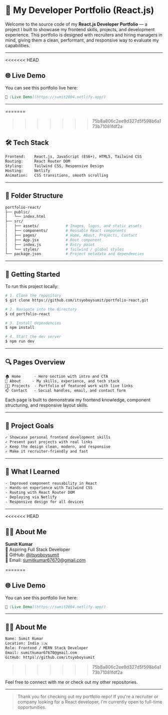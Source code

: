 # 💼 My Developer Portfolio (React.js)

Welcome to the source code of my **React.js Developer Portfolio** — a project I built to showcase my frontend skills, projects, and development experience. This portfolio is designed with recruiters and hiring managers in mind, giving them a clean, performant, and responsive way to evaluate my capabilities.

---

<<<<<<< HEAD
## 🌐 Live Demo

You can see this portfolio live here:

```md
🔗 [Live Demo](https://sumit2004.netlify.app/)
```

---

=======
>>>>>>> 75b8a806c2ee9d327d5f598b6a173b71081fdf2a
## 🛠️ Tech Stack

```txt
Frontend:    React.js, JavaScript (ES6+), HTML5, Tailwind CSS
Routing:     React Router DOM
Styling:     Tailwind CSS, Responsive Design
Hosting:     Netlify
Animation:   CSS transitions, smooth scrolling
```

---

## 📁 Folder Structure

```bash
portfolio-react/
├── public/
│   └── index.html
├── src/
│   ├── assets/            # Images, logos, and static assets
│   ├── components/        # Reusable React components
│   ├── pages/             # Home, About, Projects, Contact
│   ├── App.jsx            # Root component
│   ├── index.js           # Entry point
│   └── styles/            # Tailwind / global styles
└── package.json           # Project metadata and dependencies
```

---

## 🚀 Getting Started

To run this project locally:

```bash
# 1. Clone the repository
$ git clone https://github.com/itsyoboysumit/portfolio-react.git

# 2. Navigate into the directory
$ cd portfolio-react

# 3. Install dependencies
$ npm install

# 4. Start the dev server
$ npm run dev
```

---

## 🔍 Pages Overview

```txt
🏠 Home      - Hero section with intro and CTA
👤 About     - My skills, experience, and tech stack
🧑‍💻 Projects  - Portfolio of featured work with live links
📫 Contact   - Social handles, email, and contact form
```

Each page is built to demonstrate my frontend knowledge, component structuring, and responsive layout skills.

---

## 🎯 Project Goals

```txt
✓ Showcase personal frontend development skills
✓ Present past projects with real links
✓ Keep the design clean, modern, and responsive
✓ Make it recruiter-friendly and fast
```

---

## 🧠 What I Learned

```txt
- Improved component reusability in React
- Hands-on experience with Tailwind CSS
- Routing with React Router DOM
- Deploying via Netlify
- Responsive design for all devices
```

---

<<<<<<< HEAD

## 🙋‍♂️ About Me

**Sumit Kumar**  
💼 Aspiring Full Stack Developer  
🔗 GitHub: [@itsyoboysumit](https://github.com/itsyoboysumit)  
📧 Email: [sumitkumar67670@gmail.com](mailto:sumitkumar67670@gmail.com)

=======
## 🌐 Live Demo

You can see this portfolio live here:

```md
🔗 [Live Demo](https://sumit2004.netlify.app/)
```

---

## 🙋‍♂️ About Me

```txt
Name: Sumit Kumar
Location: India 🇮🇳
Role: Frontend / MERN Stack Developer
Email: sumitkumar67670@gmail.com
GitHub: https://github.com/itsyoboysumit
```
>>>>>>> 75b8a806c2ee9d327d5f598b6a173b71081fdf2a

Feel free to connect with me or check out my other repositories.

---

> Thank you for checking out my portfolio repo! If you're a recruiter or company looking for a React developer, I'm currently open to full-time opportunities.
